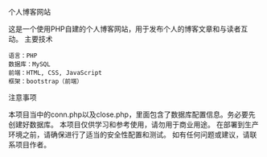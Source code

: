 个人博客网站

这是一个使用PHP自建的个人博客网站，用于发布个人的博客文章和与读者互动。
主要技术

    语言：PHP
    数据库：MySQL
    前端：HTML, CSS, JavaScript
    框架：bootstrap（前端）

注意事项

本项目当中的conn.php以及close.php，里面包含了数据库配置信息。务必要先创建好数据库。
    本项目仅供学习和参考使用，请勿用于商业用途。
    在部署到生产环境之前，请确保进行了适当的安全性配置和测试。
    如有任何问题或建议，请联系项目作者。
